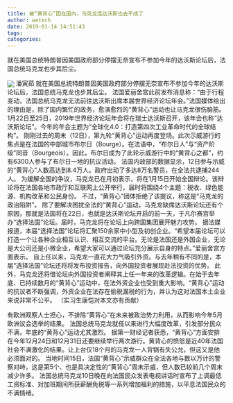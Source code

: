 ```yaml
---
title: 被“黄背心”困在国内，马克龙连达沃斯也去不成了
author: wetech
date: 2019-01-14 14:51:43
tags: 
categories: 
---
```

就在美国总统特朗普因美国政府部分停摆无奈宣布不参加今年的达沃斯论坛后，法国总统马克龙也步其后尘。
<!-- more -->
<img align="center" border="0" src="https://imgcdn.yicai.com/uppics/images/2019/01/782c79921a9d4395e669e27304c9c3c3.jpg" />
潘寅茹
就在美国总统特朗普因美国政府部分停摆无奈宣布不参加今年的达沃斯论坛后，法国总统马克龙也步其后尘。
法国爱丽舍宫此前发布消息称：“由于行程变动，法国总统马克龙无法前往达沃斯出席本届世界经济论坛年会。”法国媒体给出的理由是，除了国内繁忙的政务，愈演愈烈的“黄背心”运动也让马克龙很伤脑筋。
1月22日至25日，2019年世界经济论坛年会将在瑞士达沃斯召开，该年会也称“达沃斯论坛”。今年的年会主题为“全球化4.0：打造第四次工业革命时代的全球结构”。
刚刚过去的周末（12日），第九轮“黄背心”运动再度登场。此次示威游行的焦点是在法国的中部城市布尔日（Bourge）。在法语中，“布尔日人”与“资产阶级”同音（Bourgeois）。因此，布尔日成为了此轮示威游行中的“黄背心之都”，约有6300人参与了布尔日一地的抗议活动。
法国内政部的数据显示，12日参与示威的“黄背心”人数高达到8.4万人。政府出动了多达8万名警员，在全法共逮捕244人。
为缓解全国的争议，马克龙已在月初表示，将在1月15日开始全国辩论。该辩论将在法国各地市政厅和互联网上公开举行，届时将围绕4个主题：税收、绿色能源、机构改革和公民身份。
不过，“黄背心”团体拒绝了该提议，称这是“马克龙的政治陷阱”。
除了要解决困扰全法的“黄背心”运动，马克龙缺席达沃斯论坛还有个原因，那就是法国将在22日，也就是达沃斯论坛开启的前一天，于凡尔赛宫举办“选择法国”论坛。届时，马克龙将在论坛上向跨国集团展开魅力攻势。
据法媒报道，本届“选择法国”论坛将汇聚150余家中小型及初创企业。“希望本届论坛可以打造一个让各种企业相互认识、相互交流的平台。无论是法国还是外国企业，无论是大公司还是小微企业，希望大家可以通过论坛充分展示自身的特点。”爱丽舍宫方面表示。
自上任以来，马克龙一直花大力气吸引外资。与去年稍有不同的是，本届“选择法国”论坛还将将发布投资报告，向外国投资者展现赴法投资的优势。
此外，马克龙还将借论坛向外国投资者阐释其上任一年来的改革逻辑。在始于去年底、已持续数月的“黄背心”运动中，在法外资企业也受到重大影响。“黄背心”运动的抗议者不断强调，外资企业在法存在偷税漏税的行为，并认为这对法国本土企业来说非常不公平。
（实习生康恺对本文亦有贡献）
 
 
有欧洲观察人士担心，不排除“黄背心”在未来被政治势力利用，从而影响今年5月欧洲议会选举的结果。
法国总统马克龙就任以来进行大幅度改革，引发部分民众不满，年底的“黄背心”运动尤其激烈。
据第一财经记者获悉，“黄背心”方面安排在今年12月24日和12月31日还要继续举行两次游行。黄背心的愤怒是近40年法国社会不满激化的结果。让上台仅18个月的马克龙一人背锅有失公允，但这又是他必须面对的。
当地时间15日，法国“黄背心”示威群众在全法各地与数以万计的警察对峙，这是第5个、也是具决定性的“黄背心”周末示威，但人数已较前几个周末减少许多。
法国总统马克龙10日晚在向法国民众发表电视讲话时宣布了上调最低工资标准、对加班期间所获薪酬免税等一系列增加福利的措施，以平息法国民众的不满情绪。

